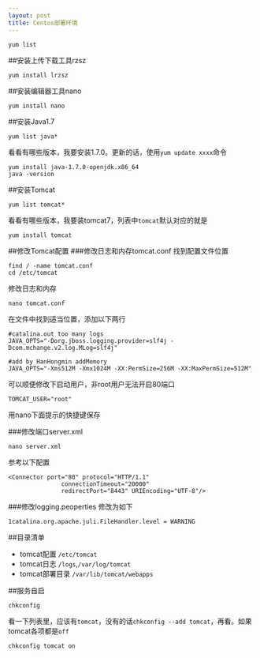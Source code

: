 ```yaml
---
layout: post
title: Centos部署环境
---
```


```
yum list
```


##安装上传下载工具rzsz
```
yum install lrzsz
```
##安装编辑器工具nano
```
yum install nano
```
##安装Java1.7
```
yum list java*
```
看看有哪些版本，我要安装1.7.0。更新的话，使用`yum update xxxx`命令

```
yum install java-1.7.0-openjdk.x86_64
java -version
```
##安装Tomcat
```
yum list tomcat*
```
看看有哪些版本，我要装tomcat7，列表中`tomcat`默认对应的就是

```
yum install tomcat
```

##修改Tomcat配置
###修改日志和内存tomcat.conf
找到配置文件位置

```
find / -name tomcat.conf
cd /etc/tomcat
```
修改日志和内存

```
nano tomcat.conf
```
在文件中找到适当位置，添加以下两行

```
#catalina.out too many logs
JAVA_OPTS="-Dorg.jboss.logging.provider=slf4j -Dcom.mchange.v2.log.MLog=slf4j"

#add by HanHongmin addMemory
JAVA_OPTS="-Xms512M -Xmx1024M -XX:PermSize=256M -XX:MaxPermSize=512M"
```

可以顺便修改下启动用户，非root用户无法开启80端口

```
TOMCAT_USER="root"
```
用nano下面提示的快捷键保存  

###修改端口server.xml
```
nano server.xml
```
参考以下配置

```
<Connector port="80" protocol="HTTP/1.1"
               connectionTimeout="20000"
               redirectPort="8443" URIEncoding="UTF-8"/>
```
###修改logging.peoperties
修改为如下

```
1catalina.org.apache.juli.FileHandler.level = WARNING
```
##目录清单

* tomcat配置 `/etc/tomcat`
* tomcat日志 `/logs`,`/var/log/tomcat`
* tomcat部署目录 `/var/lib/tomcat/webapps` 

##服务自启
```
chkconfig
```
看一下列表里，应该有`tomcat`，没有的话`chkconfig --add tomcat`，再看。如果tomcat各项都是`off`

```
chkconfig tomcat on
```

